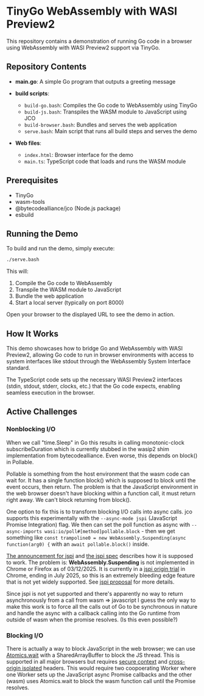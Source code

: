 # TinyGo WebAssembly with WASI Preview2

This repository contains a demonstration of running Go code in a browser using WebAssembly with WASI Preview2 support via TinyGo.

## Repository Contents

- **main.go**: A simple Go program that outputs a greeting message
- **build scripts**:
  - `build-go.bash`: Compiles the Go code to WebAssembly using TinyGo
  - `build-js.bash`: Transpiles the WASM module to JavaScript using JCO
  - `build-browser.bash`: Bundles and serves the web application
  - `serve.bash`: Main script that runs all build steps and serves the demo

- **Web files**:
  - `index.html`: Browser interface for the demo
  - `main.ts`: TypeScript code that loads and runs the WASM module

## Prerequisites

- TinyGo
- wasm-tools
- @bytecodealliance/jco (Node.js package)
- esbuild

## Running the Demo

To build and run the demo, simply execute:

```bash
./serve.bash
```

This will:
1. Compile the Go code to WebAssembly
2. Transpile the WASM module to JavaScript
3. Bundle the web application
4. Start a local server (typically on port 8000)

Open your browser to the displayed URL to see the demo in action.

## How It Works

This demo showcases how to bridge Go and WebAssembly with WASI Preview2, allowing Go code to run in browser environments with access to system interfaces like stdout through the WebAssembly System Interface standard.

The TypeScript code sets up the necessary WASI Preview2 interfaces (stdin, stdout, stderr, clocks, etc.) that the Go code expects, enabling seamless execution in the browser.


## Active Challenges

### Nonblocking I/O

When we call "time.Sleep" in Go this results in calling monotonic-clock
subscribeDuration which is currently stubbed in the wasip2 shim implementation
from bytecodealliance. Even worse, this depends on block() in Pollable.

Pollable is something from the host environment that the wasm code can wait for.
It has a single function block() which is supposed to block until the event
occurs, then return. The problem is that the JavaScript environment in the web
browser doesn't have blocking within a function call, it must return right away.
We can't block returning from block().

One option to fix this is to transform blocking I/O calls into async calls. jco
supports this experimentally with the `--async-mode jspi` (JavaScript Promise
Integration) flag. We then can set the poll function as async with
`--async-imports wasi:io/poll#[method]pollable.block` - then we get something
like `const trampoline0 = new WebAssembly.Suspending(async function(arg0) {`
with an `await pollable.block()` inside.

[The announcement for jspi] and [the jspi spec] describes how it is supposed to
work. The problem is: **WebAssembly.Suspending** is not implemented in Chrome or
Firefox as of 03/12/2025. It is currently in a [jspi origin trial] in Chrome,
ending in July 2025, so this is an extremely bleeding edge feature that is not
yet widely supported. See [jspi proposal] for more details.

[The announcement for jspi]: https://v8.dev/blog/jspi
[the jspi spec]: https://github.com/WebAssembly/js-promise-integration/blob/main/proposals/js-promise-integration/Overview.md
[jspi origin trial]: https://developer.chrome.com/origintrials/#/view_trial/1603844417297317889
[jspi proposal]: https://github.com/WebAssembly/js-promise-integration

Since jspi is not yet supported and there's apparently no way to return
asynchronously from a call from wasm => javascript I guess the only way to make
this work is to force all the calls out of Go to be synchronous in nature and
handle the async with a callback calling into the Go runtime from outside of
wasm when the promise resolves. (Is this even possible?)

### Blocking I/O

There is actually a way to block JavaScript in the web browser; we can use
[Atomics.wait] with a SharedArrayBuffer to block the JS thread. This is
supported in all major browsers but requires [secure context] and [cross-origin
isolated] headers. This would require two coopoerating Worker where one Worker
sets up the JavaScript async Promise callbacks and the other (wasm) uses
Atomics.wait to block the wasm function call until the Promise resolves.

[Atomics.wait]: https://developer.mozilla.org/en-US/docs/Web/JavaScript/Reference/Global_Objects/Atomics/wait
[SharedArrayBuffer]: https://developer.mozilla.org/en-US/docs/Web/JavaScript/Reference/Global_Objects/SharedArrayBuffer
[secure context]: https://developer.mozilla.org/en-US/docs/Web/Security/Secure_Contexts
[cross-origin isolated]: https://developer.mozilla.org/en-US/docs/Web/API/Window/crossOriginIsolated

